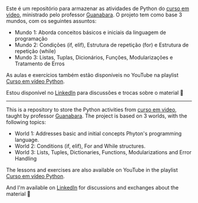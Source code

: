 Este é um repositório para armazenar as atividades de Python do [curso em video](http://href%3Dwww.cursoemvideo.com/), ministrado pelo professor [Guanabara](https://www.linkedin.com/in/guanabara/). O projeto tem como base 3 mundos, com os seguintes assuntos:

- Mundo 1: Aborda conceitos básicos e iniciais da linguagem de programação
- Mundo 2: Condições (if, elif), Estrutura de repetição (for) e Estrutura de repetição (while)
- Mundo 3: Listas, Tuplas, Dicionários, Funções, Modularizações e Tratamento de Erros

As aulas e exercícios também estão disponíveis no YouTube na playlist [Curso em vídeo Python](https://www.youtube.com/watch?v=S9uPNppGsGo&list=PLvE-ZAFRgX8hnECDn1v9HNTI71veL3oW0&ab_channel=CursoemV%C3%ADdeo).

Estou disponível no [LinkedIn](https://www.linkedin.com/in/raquel-bustamante/) para discussões e trocas sobre o material 🙂

---

This is a repository to store the Python activities from  [curso em video](http://href%3Dwww.cursoemvideo.com/), taught by professor [Guanabara](https://www.linkedin.com/in/guanabara/). The project is based on 3 worlds, with the following topics:

- World 1: Addresses basic and initial concepts Phyton's programming language.
- World 2: Conditions (if, elif), For and While structures.
- World 3: Lists, Tuples, Dictionaries, Functions, Modularizations and Error Handling

The lessons and exercises are also available on YouTube in the playlist [Curso em vídeo Python](https://www.youtube.com/watch?v=S9uPNppGsGo&list=PLvE-ZAFRgX8hnECDn1v9HNTI71veL3oW0&ab_channel=CursoemV%C3%ADdeo).

And I'm available on [LinkedIn](https://www.linkedin.com/in/raquel-bustamante/) for discussions and exchanges about the material 🙂
